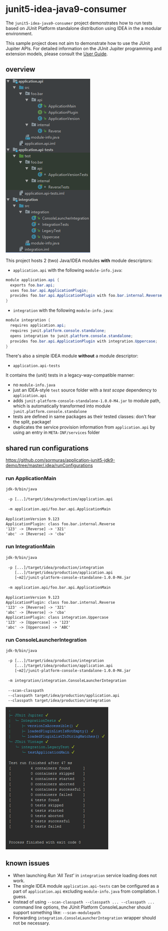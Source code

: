 # junit5-idea-java9-consumer

The `junit5-idea-java9-consumer` project demonstrates how to run tests based on
JUnit Platform standalone distribution using IDEA in the a modular environment.

This sample project does not aim to demonstrate how to use the JUnit Jupiter APIs.
For detailed  information on the JUnit Jupiter programming and extension models,
please consult the [User Guide](http://junit.org/junit5/docs/current/user-guide/).


## overview

![](readme-junit5-idea-java9-project-tree-overview.png)

This project hosts 2 (two) Java/IDEA modules **with** module descriptors:

- `application.api` with the following `module-info.java`:
```java
module application.api {
  exports foo.bar.api;
  uses foo.bar.api.ApplicationPlugin;
  provides foo.bar.api.ApplicationPlugin with foo.bar.internal.Reverse;
}
```

- `integration` with the following `module-info.java`:
```java
module integration {
  requires application.api;
  requires junit.platform.console.standalone;
  opens integration to junit.platform.console.standalone;
  provides foo.bar.api.ApplicationPlugin with integration.Uppercase;
}
```

There's also a simple IDEA module **without** a module descriptor:

- `application.api-tests`

It contains the (unit) tests in a legacy-way-compatible manner:

- no `module-info.java`
- just an IDEA-style `test` source folder with a *test scope* dependency to
  `application.api`
- adds `junit-platform-console-standalone-1.0.0-M4.jar` to module path, which
  is automatically transformed into module `junit.platform.console.standalone`
- tests are defined in same packages as their tested classes: don't fear the
  split, package!
- duplicates the service provision information from `application.api` by using
  an entry in `META-INF/services` folder

## shared run configurations

https://github.com/sormuras/application-junit5-jdk9-demo/tree/master/.idea/runConfigurations

### run ApplicationMain
```
jdk-9/bin/java

 -p [...]/target/idea/production/application.api

 -m application.api/foo.bar.api.ApplicationMain

ApplicationVersion 9.123
ApplicationPlugin: class foo.bar.internal.Reverse
'123' -> [Reverse] -> '321'
'abc' -> [Reverse] -> 'cba'
```

### run IntegrationMain
```
jdk-9/bin/java

 -p [...]/target/idea/production/integration
    [...]/target/idea/production/application.api
    [~m2]/junit-platform-console-standalone-1.0.0-M4.jar

 -m application.api/foo.bar.api.ApplicationMain

ApplicationVersion 9.123
ApplicationPlugin: class foo.bar.internal.Reverse
'123' -> [Reverse] -> '321'
'abc' -> [Reverse] -> 'cba'
ApplicationPlugin: class integration.Uppercase
'123' -> [Uppercase] -> '123'
'abc' -> [Uppercase] -> 'ABC'
```

### run ConsoleLauncherIntegration
```
jdk-9/bin/java

 -p [...]/target/idea/production/integration
    [...]/target/idea/production/application.api
    [~m2]/junit-platform-console-standalone-1.0.0-M4.jar

 -m integration/integration.ConsoleLauncherIntegration

 --scan-classpath
 --classpath target/idea/production/application.api
 --classpath target/idea/production/integration

```
![](readme-junit5-idea-java9-consolelauncher-integration.png)

## known issues

- When launching *Run 'All Test'* in `integration` service loading does not work.
- The single IDEA module `application.api-tests` can be configured as a part of
  `application.api` excluding `module-info.java` from compilation. I guess.
- Instead of using `--scan-classpath --classpath ... --classpath ...` command
  line options, the JUnit Platform ConsoleLauncher should support something like:
  `--scan-modulepath`
- Forwarding `integration.ConsoleLauncherIntegration` wrapper should not be
  necessary.
